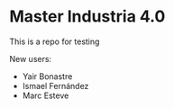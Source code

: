 # Master Industria 4.0
This is a repo for testing

New users:
  - Yair Bonastre
  - Ismael Fernández
  - Marc Esteve
